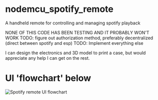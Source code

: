 # nodemcu_spotify_remote
A handheld remote for controlling and managing spotify playback

NONE OF THIS CODE HAS BEEN TESTING AND IT PROBABLY WON'T WORK
TODO: figure out authorization method, preferably decentralized (direct between spotify and esp)
TODO: Implement everything else

I can design the electronics and 3D model to print a case, but would appreciate any help I can get on the rest.

# UI 'flowchart' below

![Spotify remote UI flowchart](https://user-images.githubusercontent.com/36117326/180668297-276e1961-c2de-47cc-a0a4-c211332b6cff.jpg)

